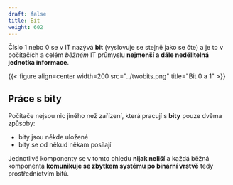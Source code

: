 ```yaml
---
draft: false
title: Bit
weight: 602
---
```


Číslo 1 nebo 0 se v IT nazývá **bit** (vyslovuje se stejně jako se čte) a je to v počítačích a celém *běžném* IT průmyslu **nejmenší a dále nedělitelná jednotka informace**.

{{< figure align=center width=200 src="../twobits.png" title="Bit 0 a 1" >}}

## Práce s bity

Počítače nejsou nic jiného než zařízení, která pracují s **bity** pouze dvěma způsoby:

- bity jsou někde uložené
- bity se od někud někam posílají

Jednotlivé komponenty se v tomto ohledu **nijak neliší** a každá běžná komponenta **komunikuje se zbytkem systému po binární vrstvě** tedy prostřednictvím bitů.